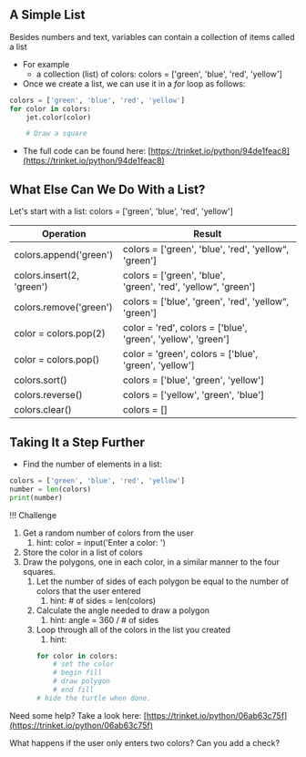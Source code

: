 
## A Simple List

Besides numbers and text, variables can contain a collection of items called a list

- For example
    - a collection (list) of colors: colors = ['green', 'blue', 'red', 'yellow']
- Once we create a list, we can use it in a _for_ loop as follows:

```python
colors = ['green', 'blue', 'red', 'yellow']
for color in colors:
    jet.color(color)

    # Draw a square
```

- The full code can be found here: [https://trinket.io/python/94de1feac8](https://trinket.io/python/94de1feac8)

## What Else Can We Do With a List?

Let's start with a list: colors = ['green', 'blue', 'red', 'yellow']

Operation | Result
----------| ------
colors.append('green') | colors = ['green', 'blue', 'red', 'yellow“, 'green']
colors.insert(2, 'green') | colors = ['green', 'blue', 'green', 'red', 'yellow“, 'green']
colors.remove('green') | colors = ['blue', 'green', 'red', 'yellow“, 'green']
color = colors.pop(2) | color = 'red', colors = ['blue', 'green', 'yellow', 'green']
color = colors.pop() | color = 'green', colors = ['blue', 'green', 'yellow']
colors.sort() | colors = ['blue', 'green', 'yellow']
colors.reverse() | colors = ['yellow', 'green', 'blue']
colors.clear() | colors = []

## Taking It a Step Further

- Find the number of elements in a list:

```python
colors = ['green', 'blue', 'red', 'yellow']
number = len(colors)
print(number)
```

!!! Challenge
1. Get a random number of colors from the user
    1. hint: color = input('Enter a color: ')
1. Store the color in a list of colors
1. Draw the polygons, one in each color, in a similar manner to the four squares.
    1. Let the number of sides of each polygon be equal to the number of colors that the user entered
        1. hint: # of sides = len(colors)
    1. Calculate the angle needed to draw a polygon
        1. hint: angle = 360 / # of sides
    1. Loop through all of the colors in the list you created
        1. hint: 
        ```python
        for color in colors:
            # set the color
            # begin fill
            # draw polygon
            # end fill
        # hide the turtle when done.
        ```


Need some help?  Take a look here: [https://trinket.io/python/06ab63c75f](https://trinket.io/python/06ab63c75f)

What happens if the user only enters two colors?  Can you add a check?